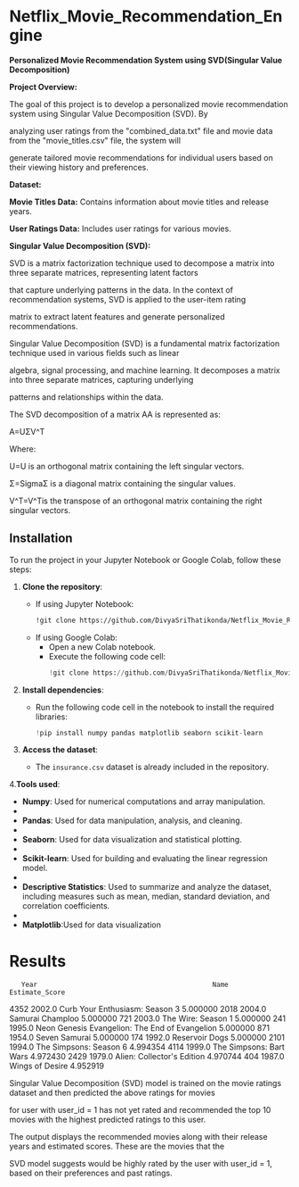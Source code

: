 # Netflix_Movie_Recommendation_Engine

**Personalized Movie Recommendation System using SVD(Singular Value Decomposition)**

**Project Overview:**

The goal of this project is to develop a personalized movie recommendation system using Singular Value Decomposition (SVD). By

analyzing user ratings from the "combined_data.txt" file and movie data from the "movie_titles.csv" file, the system will 

generate tailored movie recommendations for individual users based on their viewing history and preferences.

**Dataset:**

**Movie Titles Data:** Contains information about movie titles and release years.

**User Ratings Data:** Includes user ratings for various movies.

    
**Singular Value Decomposition (SVD):**

SVD is a matrix factorization technique used to decompose a matrix into three separate matrices, representing latent factors

that capture underlying patterns in the data. In the context of recommendation systems, SVD is applied to the user-item rating 

matrix to extract latent features and generate personalized recommendations.

Singular Value Decomposition (SVD) is a fundamental matrix factorization technique used in various fields such as linear

algebra, signal processing, and machine learning. It decomposes a matrix into three separate matrices, capturing underlying 

patterns and relationships within the data.

The SVD decomposition of a matrix AA is represented as:

A=UΣV^T

Where:

U=U is an orthogonal matrix containing the left singular vectors.

Σ=SigmaΣ is a diagonal matrix containing the singular values.
 
V^T=V^Tis the transpose of an orthogonal matrix containing the right singular vectors.

## Installation

To run the project in your Jupyter Notebook or Google Colab, follow these steps:

1. **Clone the repository**:
   - If using Jupyter Notebook:
     ```bash
     !git clone https://github.com/DivyaSriThatikonda/Netflix_Movie_Recommendation_Engine.git
     ```
   - If using Google Colab:
     - Open a new Colab notebook.
     - Execute the following code cell:
       ```python
       !git clone https://github.com/DivyaSriThatikonda/Netflix_Movie_Recommendation_Engine.git
       ```
2. **Install dependencies**:
   - Run the following code cell in the notebook to install the required libraries:
     ```python
     !pip install numpy pandas matplotlib seaborn scikit-learn
     ```

3. **Access the dataset**:
   - The `insurance.csv` dataset is already included in the repository. 

4.**Tools used**:
- **Numpy**: Used for numerical computations and array manipulation.
- 
- **Pandas**: Used for data manipulation, analysis, and cleaning.
- 
- **Seaborn**: Used for data visualization and statistical plotting.
- 
- **Scikit-learn**: Used for building and evaluating the linear regression model.
- 
- **Descriptive Statistics**: Used to summarize and analyze the dataset, including measures such as mean, median, standard deviation, and correlation coefficients.
- 
- **Matplotlib**:Used for data visualization

 # Results
       Year                                            Name         Estimate_Score
4352  2002.0                  Curb Your Enthusiasm: Season 3        5.000000
2018  2004.0                                Samurai Champloo        5.000000
721   2003.0                              The Wire: Season 1        5.000000
241   1995.0  Neon Genesis Evangelion: The End of Evangelion        5.000000
871   1954.0                                   Seven Samurai        5.000000
174   1992.0                                  Reservoir Dogs        5.000000
2101  1994.0                          The Simpsons: Season 6        4.994354
4114  1999.0                         The Simpsons: Bart Wars        4.972430
2429  1979.0                      Alien: Collector's Edition        4.970744
404   1987.0                                 Wings of Desire        4.952919

Singular Value Decomposition (SVD) model is trained on the movie ratings dataset and then predicted the above ratings for movies 

for user with user_id = 1 has not yet rated and recommended the top 10 movies with the highest predicted ratings to this user.

The output displays the recommended movies along with their release years and estimated scores. These are the movies that the 

SVD model suggests would be highly rated by the user with user_id = 1, based on their preferences and past ratings.
